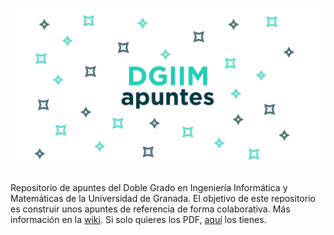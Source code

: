 # ![apuntes](recursos/readme/hero.png)

Repositorio de apuntes del Doble Grado en Ingeniería Informática y Matemáticas de la Universidad de Granada.
El objetivo de este repositorio es construir unos apuntes de referencia de forma colaborativa. Más información en 
la [wiki](https://github.com/libreim/apuntesDGIIM/wiki). Si solo quieres los PDF, [aquí](https://github.com/libreim/apuntesDGIIM/wiki/Apuntes-en-PDF.) los tienes.

